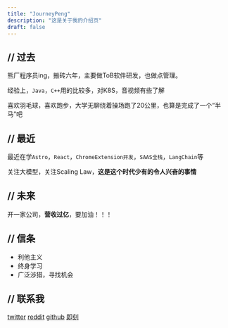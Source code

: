 ```yaml
---
title: "JourneyPeng"
description: "这是关于我的介绍页"
draft: false
---
```


## // 过去
熊厂程序员ing，搬砖六年，主要做ToB软件研发，也做点管理。

经验上，`Java`，`C++`用的比较多，对K8S，音视频有些了解

喜欢羽毛球，喜欢跑步，大学无聊绕着操场跑了20公里，也算是完成了一个“半马”吧

## // 最近
最近在学`Astro`，`React`，`ChromeExtension开发`，`SAAS全栈`，`LangChain`等

关注大模型，关注Scaling Law，**这是这个时代少有的令人兴奋的事情**

## // 未来

开一家公司，**营收过亿**，要加油！！！

## // 信条

- 利他主义
- 终身学习
- 广泛涉猎，寻找机会

## // 联系我
[twitter](https://twitter.com/pjwhusir)
[reddit](https://www.reddit.com/user/Downtown-Argument557/)
[github](https://github.com/pengjeck)
[即刻](https://okjk.co/lZBzvh)